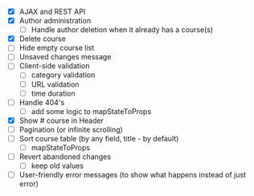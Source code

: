 - [X] AJAX and REST API
- [X] Author administration 
  - [ ] Handle author deletion when it already has a course(s)
- [X] Delete course 
- [ ] Hide empty course list 
- [ ] Unsaved changes message 
- [ ] Client-side validation
  - [ ] category validation
  - [ ] URL validation
  - [ ] time duration
- [ ] Handle 404's 
  - [ ] add some logic to mapStateToProps
- [X] Show # course in Header 
- [ ] Pagination (or infinite scrolling)
- [ ] Sort course table (by any field, title - by default)
  - [ ] mapStateToProps
- [ ] Revert abandoned changes
  - [ ] keep old values
- [ ] User-friendly error messages (to show what happens instead of just error)
